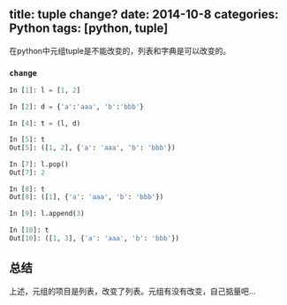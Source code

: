 title: tuple change?
date: 2014-10-8
categories: Python
tags: [python, tuple]
---
在python中元组tuple是不能改变的，列表和字典是可以改变的。

### `change`
```python
In [1]: l = [1, 2]
 
In [2]: d = {'a':'aaa', 'b':'bbb'}
 
In [4]: t = (l, d)
 
In [5]: t
Out[5]: ([1, 2], {'a': 'aaa', 'b': 'bbb'})
 
In [7]: l.pop()
Out[7]: 2
 
In [8]: t
Out[8]: ([1], {'a': 'aaa', 'b': 'bbb'})
 
In [9]: l.append(3)
 
In [10]: t
Out[10]: ([1, 3], {'a': 'aaa', 'b': 'bbb'})
```

## 总结
上述，元组的项目是列表，改变了列表。元组有没有改变，自己掂量吧...
